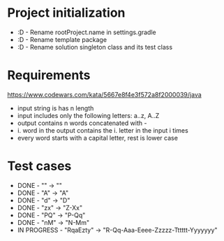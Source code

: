 # Project initialization
* :D - Rename rootProject.name in settings.gradle
* :D - Rename template package
* :D - Rename solution singleton class and its test class

# Requirements
https://www.codewars.com/kata/5667e8f4e3f572a8f2000039/java

- input string is has n length  
- input includes only the following letters: a..z, A..Z
- output contains n words concatenated with -
- i. word in the output contains the i. letter in the input i times
- every word starts with a capital letter, rest is lower case

# Test cases
- DONE - "" -> ""  
- DONE - "A" -> "A"
- DONE - "d" -> "D"
- DONE - "zx" -> "Z-Xx"
- DONE - "PQ" -> "P-Qq"
- DONE - "nM" -> "N-Mm"
- IN PROGRESS - "RqaEzty" -> "R-Qq-Aaa-Eeee-Zzzzz-Tttttt-Yyyyyyy"
